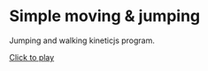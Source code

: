 # Simple moving & jumping

Jumping and walking kineticjs program. 

<a href="https://rawgit.com/peturganchev/Testing-some-JavaScript/master/Simple%20moving%20%26%20jumping/player_movement.html">Click to play</a>

